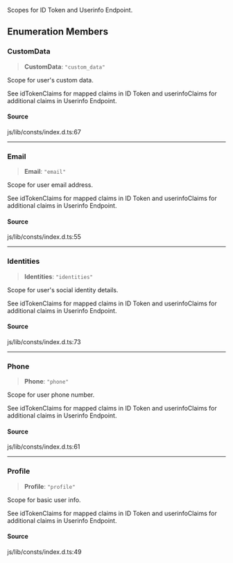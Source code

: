 Scopes for ID Token and Userinfo Endpoint.

## Enumeration Members

### CustomData

> **CustomData**: `"custom_data"`

Scope for user's custom data.

See idTokenClaims for mapped claims in ID Token and userinfoClaims for additional claims in Userinfo Endpoint.

#### Source

js/lib/consts/index.d.ts:67

---

### Email

> **Email**: `"email"`

Scope for user email address.

See idTokenClaims for mapped claims in ID Token and userinfoClaims for additional claims in Userinfo Endpoint.

#### Source

js/lib/consts/index.d.ts:55

---

### Identities

> **Identities**: `"identities"`

Scope for user's social identity details.

See idTokenClaims for mapped claims in ID Token and userinfoClaims for additional claims in Userinfo Endpoint.

#### Source

js/lib/consts/index.d.ts:73

---

### Phone

> **Phone**: `"phone"`

Scope for user phone number.

See idTokenClaims for mapped claims in ID Token and userinfoClaims for additional claims in Userinfo Endpoint.

#### Source

js/lib/consts/index.d.ts:61

---

### Profile

> **Profile**: `"profile"`

Scope for basic user info.

See idTokenClaims for mapped claims in ID Token and userinfoClaims for additional claims in Userinfo Endpoint.

#### Source

js/lib/consts/index.d.ts:49
